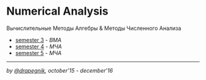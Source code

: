 # Numerical Analysis

Вычислительные Методы Алгебры & Методы Численного Анализа

- [semester 3](https://github.com/Drapegnik/bsu/tree/master/numerical-analysis/sem3) -
  _ВМА_
- [semester 4](https://github.com/Drapegnik/bsu/tree/master/numerical-analysis/sem4) -
  _МЧА_
- [semester 5](https://github.com/Drapegnik/bsu/tree/master/numerical-analysis/sem5) -
  _МЧА_

---

_by [@drapegnik](https://github.com/Drapegnik), october'15 - december'16_
